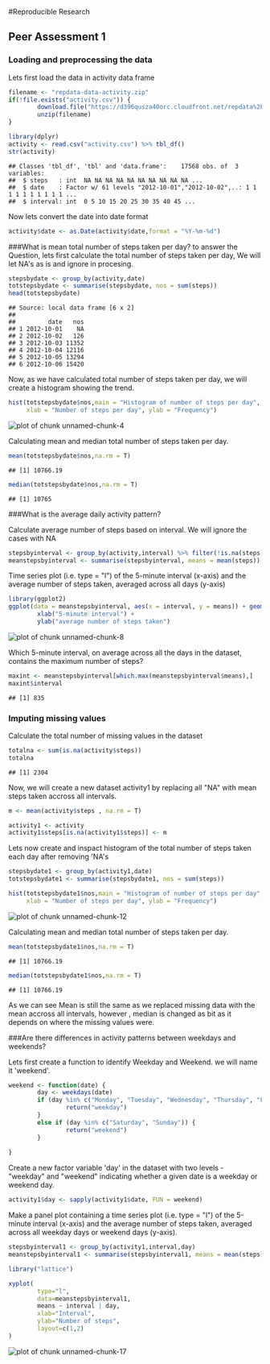 #Reproducible Research
## Peer Assessment 1

### Loading and preprocessing the data

Lets first load the data in activity data frame 

```r
filename <- "repdata-data-activity.zip"
if(!file.exists("activity.csv")) {
        download.file("https://d396qusza40orc.cloudfront.net/repdata%2Fdata%2Factivity.zip",filename)
        unzip(filename) 
}

library(dplyr)
activity <- read.csv("activity.csv") %>% tbl_df()
str(activity)
```

```
## Classes 'tbl_df', 'tbl' and 'data.frame':	17568 obs. of  3 variables:
##  $ steps   : int  NA NA NA NA NA NA NA NA NA NA ...
##  $ date    : Factor w/ 61 levels "2012-10-01","2012-10-02",..: 1 1 1 1 1 1 1 1 1 1 ...
##  $ interval: int  0 5 10 15 20 25 30 35 40 45 ...
```

Now lets convert the date into date format


```r
activity$date <- as.Date(activity$date,format = "%Y-%m-%d")
```

###What is mean total number of steps taken per day?
to answer the Question, lets first calculate the total number of steps taken per day, We will let NA's as is and ignore in procesing.


```r
stepsbydate <- group_by(activity,date)
totstepsbydate <- summarise(stepsbydate, nos = sum(steps))
head(totstepsbydate)
```

```
## Source: local data frame [6 x 2]
## 
##         date   nos
## 1 2012-10-01    NA
## 2 2012-10-02   126
## 3 2012-10-03 11352
## 4 2012-10-04 12116
## 5 2012-10-05 13294
## 6 2012-10-06 15420
```

Now, as we have calculated total number of steps taken per day, 
we will create a histogram showing the trend.


```r
hist(totstepsbydate$nos,main = "Histogram of number of steps per day", 
     xlab = "Number of steps per day", ylab = "Frequency")  
```

![plot of chunk unnamed-chunk-4](figure/unnamed-chunk-4-1.png) 

Calculating mean and median total number of steps taken per day.


```r
mean(totstepsbydate$nos,na.rm = T)
```

```
## [1] 10766.19
```



```r
median(totstepsbydate$nos,na.rm = T)
```

```
## [1] 10765
```

###What is the average daily activity pattern?

Calculate average number of steps based on interval.
We will ignore the cases with NA



```r
stepsbyinterval <- group_by(activity,interval) %>% filter(!is.na(steps))
meanstepsbyinterval <- summarise(stepsbyinterval, means = mean(steps))
```


Time series plot (i.e. type = "l") of the 5-minute interval (x-axis) and the average number of steps taken, averaged across all days (y-axis)


```r
library(ggplot2)
ggplot(data = meanstepsbyinterval, aes(x = interval, y = means)) + geom_line() + 
        xlab("5-minute interval") + 
        ylab("average number of steps taken")
```

![plot of chunk unnamed-chunk-8](figure/unnamed-chunk-8-1.png) 

Which 5-minute interval, on average across all the days in the dataset, contains the maximum number of steps?


```r
maxint <- meanstepsbyinterval[which.max(meanstepsbyinterval$means),]
maxint$interval
```

```
## [1] 835
```


### Imputing missing values
Calculate the total number of missing values in the dataset


```r
totalna <- sum(is.na(activity$steps))
totalna
```

```
## [1] 2304
```

Now, we will create a new dataset activity1 by replacing all "NA" with mean steps taken accross all intervals. 


```r
m <- mean(activity$steps , na.rm = T)

activity1 <- activity
activity1$steps[is.na(activity1$steps)] <- m
```

Lets now create and inspact histogram of the total number of steps taken each day after removing 'NA's


```r
stepsbydate1 <- group_by(activity1,date)
totstepsbydate1 <- summarise(stepsbydate1, nos = sum(steps))

hist(totstepsbydate1$nos,main = "Histogram of number of steps per day", 
     xlab = "Number of steps per day", ylab = "Frequency")  
```

![plot of chunk unnamed-chunk-12](figure/unnamed-chunk-12-1.png) 


Calculating mean and median total number of steps taken per day.


```r
mean(totstepsbydate1$nos,na.rm = T)
```

```
## [1] 10766.19
```



```r
median(totstepsbydate1$nos,na.rm = T)
```

```
## [1] 10766.19
```


As we can see Mean is still the same as we replaced missing data with the mean accross all intervals, however , median is changed as bit as it depends on where the missing values were.

###Are there differences in activity patterns between weekdays and weekends?

Lets first create a function to identify Weekday and Weekend. we will name it 'weekend'.


```r
weekend <- function(date) {
        day <- weekdays(date)
        if (day %in% c("Monday", "Tuesday", "Wednesday", "Thursday", "Friday")) {
                return("weekday") 
        }
        else if (day %in% c("Saturday", "Sunday")) {
                return("weekend")
        }
                
}
```

Create a new factor variable 'day' in the dataset with two levels - "weekday" and "weekend" indicating whether a given date is a weekday or weekend day.


```r
activity1$day <- sapply(activity1$date, FUN = weekend)
```

Make a panel plot containing a time series plot (i.e. type = "l") of the 5-minute interval (x-axis) and the average number of steps taken, averaged across all weekday days or weekend days (y-axis). 


```r
stepsbyinterval1 <- group_by(activity1,interval,day)
meanstepsbyinterval1 <- summarise(stepsbyinterval1, means = mean(steps))

library("lattice")

xyplot(
        type="l",
        data=meanstepsbyinterval1,
        means ~ interval | day,
        xlab="Interval",
        ylab="Number of steps",
        layout=c(1,2)
)
```

![plot of chunk unnamed-chunk-17](figure/unnamed-chunk-17-1.png) 
